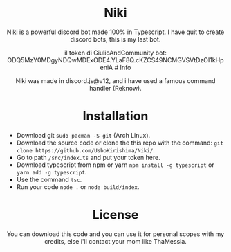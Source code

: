<div align="center">
 
 # Niki


Niki is a powerful discord bot made 100% in Typescript.
I have quit to create discord bots, this is my last bot.
 </div>
 
<div align="center">
 il token di GiulioAndCommunity bot: ODQ5MzY0MDgyNDQwMDExODE4.YLaF8Q.cKZCS49NCMGVSVtDzOI1kHpeniA 
 # Info

Niki was made in discord.js@v12, and i have used a famous command handler (Reknow).
 </div>
 

<div align="center">
 
 # Installation
 </div>
 
 - Download git `sudo pacman -S git` (Arch Linux).
 - Download the source code or clone the this repo with the command: `git clone https://github.com/UsboKirishima/Niki/`.
 - Go to path `/src/index.ts` and put your token here.
 - Download typescript from npm or yarn `npm install -g typescript` or `yarn add -g typescript`.
 - Use the command `tsc`.
 - Run your code `node .` or `node build/index`.


<div align="center">
 
 # License

You can download this code and you can use it for personal scopes with my credits, else i'll contact your mom like ThaMessia.
 </div>
